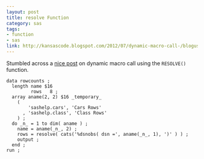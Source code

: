 ```yaml
---
layout: post
title: resolve Function
category: sas
tags:
- function
- sas
link: http://kansascode.blogspot.com/2012/07/dynamic-macro-call-/blogusing-resolve.html
---
```


Stumbled across a [nice post](http://kansascode.blogspot.com/2012/07/dynamic-macro-call-using-resolve.html) on dynamic macro call using the `RESOLVE()` function.

<!--more-->

    data rowcounts ;
      length name $16
             rows   8 ;
      array aname(2, 2) $16 _temporary_
        (
            'sashelp.cars', 'Cars Rows'
          , 'sashelp.class', 'Class Rows'
        ) ;
      do _n_ = 1 to dim( aname ) ;
        name = aname(_n_, 2) ;
        rows = resolve( cats('%dsnobs( dsn =', aname(_n_, 1), ')' ) ) ;
        output ;
      end ;
    run ;
